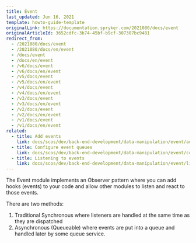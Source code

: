 ```yaml
---
title: Event
last_updated: Jun 16, 2021
template: howto-guide-template
originalLink: https://documentation.spryker.com/2021080/docs/event
originalArticleId: 3652cdfc-3b74-45bf-b9cf-307307bc9481
redirect_from:
  - /2021080/docs/event
  - /2021080/docs/en/event
  - /docs/event
  - /docs/en/event
  - /v6/docs/event
  - /v6/docs/en/event
  - /v5/docs/event
  - /v5/docs/en/event
  - /v4/docs/event
  - /v4/docs/en/event
  - /v3/docs/event
  - /v3/docs/en/event
  - /v2/docs/event
  - /v2/docs/en/event
  - /v1/docs/event
  - /v1/docs/en/event
related:
  - title: Add events
    link: docs/scos/dev/back-end-development/data-manipulation/event/add-events.html
  - title: Configure event queues
    link: docs/scos/dev/back-end-development/data-manipulation/event/configure-event-queues.html
  - title: Listening to events
    link: docs/scos/dev/back-end-development/data-manipulation/event/listening-to-events.html
---
```


The Event module implements an Observer pattern where you can add hooks (events) to your code and allow other modules to listen and react to those events.

There are two methods:

1. Traditional Synchronous where listeners are handled at the same time as they are dispatched
2. Asynchronous (Queueable) where events are put into a queue and handled later by some queue service.
